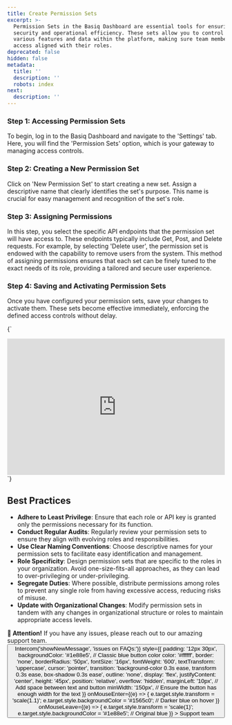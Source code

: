 ```yaml
---
title: Create Permission Sets
excerpt: >-
  Permission Sets in the Basiq Dashboard are essential tools for ensuring
  security and operational efficiency. These sets allow you to control access to
  various features and data within the platform, making sure team members have
  access aligned with their roles.
deprecated: false
hidden: false
metadata:
  title: ''
  description: ''
  robots: index
next:
  description: ''
---
```

### Step 1: Accessing Permission Sets

To begin, log in to the Basiq Dashboard and navigate to the 'Settings' tab. Here, you will find the 'Permission Sets' option, which is your gateway to managing access controls.

### Step 2: Creating a New Permission Set

Click on 'New Permission Set' to start creating a new set. Assign a descriptive name that clearly identifies the set's purpose. This name is crucial for easy management and recognition of the set's role.

### Step 3: Assigning Permissions

In this step, you select the specific API endpoints that the permission set will have access to. These endpoints typically include Get, Post, and Delete requests. For example, by selecting 'Delete user', the permission set is endowed with the capability to remove users from the system. This method of assigning permissions ensures that each set can be finely tuned to the exact needs of its role, providing a tailored and secure user experience.

### Step 4: Saving and Activating Permission Sets

Once you have configured your permission sets, save your changes to activate them. These sets become effective immediately, enforcing the defined access controls without delay.

<HTMLBlock>{`
<div style="position: relative; padding-bottom: calc(54.55861070911722% + 41px); height: 0; width: 100%;"><iframe src="https://demo.arcade.software/MEJ9MaJ3rrO40syZmn4Z?embed" title="Basiq - Permissions Sets" frameborder="0" loading="lazy" webkitallowfullscreen mozallowfullscreen allowfullscreen allow="clipboard-write" style="position: absolute; top: 0; left: 0; width: 100%; height: 100%;color-scheme: light;"></iframe></div>
`}</HTMLBlock>

## Best Practices

* **Adhere to Least Privilege**: Ensure that each role or API key is granted only the permissions necessary for its function.
* **Conduct Regular Audits**: Regularly review your permission sets to ensure they align with evolving roles and responsibilities.
* **Use Clear Naming Conventions**: Choose descriptive names for your permission sets to facilitate easy identification and management.
* **Role Specificity**: Design permission sets that are specific to the roles in your organization. Avoid one-size-fits-all approaches, as they can lead to over-privileging or under-privileging.
* **Segregate Duties**: Where possible, distribute permissions among roles to prevent any single role from having excessive access, reducing risks of misuse.
* **Update with Organizational Changes**: Modify permission sets in tandem with any changes in organizational structure or roles to maintain appropriate access levels.

<div
  style={{
    border: "2px solid #4e9ccf", // Classic blue border
    borderRadius: "8px",
    backgroundColor: "#e3f2fd", // Light blue background (cascade effect)
    padding: "16px",
    margin: "16px 0",
    fontFamily: "Arial, sans-serif",
    color: "#333", // Dark text for readability
  }}
>
  <strong style={{ color: "#1e88e5" }}>📢 Attention!</strong> If you have any issues, please reach out to our amazing support team.

  <div style={{ display: 'flex', alignItems: 'center' }}>
    <button
      onClick={() => Intercom('showNewMessage', 'issues on FAQs:')}
      style={{
        padding: '12px 30px',
        backgroundColor: '#1e88e5', // Classic blue button color
        color: '#ffffff',
        border: 'none',
        borderRadius: '50px',
        fontSize: '16px',
        fontWeight: '600',
        textTransform: 'uppercase',
        cursor: 'pointer',
        transition: 'background-color 0.3s ease, transform 0.3s ease, box-shadow 0.3s ease',
        outline: 'none',
        display: 'flex',
        justifyContent: 'center',
        height: '45px',
        position: 'relative',
        overflow: 'hidden',
        marginLeft: '10px', // Add space between text and button
        minWidth: '150px', // Ensure the button has enough width for the text
      }}
      onMouseEnter={(e) => {
        e.target.style.transform = 'scale(1.1)';
        e.target.style.backgroundColor = '#1565c0'; // Darker blue on hover
      }}
      onMouseLeave={(e) => {
        e.target.style.transform = 'scale(1)';
        e.target.style.backgroundColor = '#1e88e5'; // Original blue
      }}
    >
      Support team
    </button>
  </div>
</div>